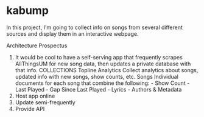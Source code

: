 # kabump

In this project, I'm going to collect info on songs from several different sources and display them in an interactive webpage.


Architecture Prospectus

1. It would be cool to have a self-serving app that frequently scrapes AllThingsUM for new song data, then updates a private database with that info. 
    COLLECTIONS
    Topline Analytics
        Collect analytics about songs, updated info with new songs, show counts, etc.
    Songs
        Individual documents for each song that combine the following: 
            - Show Count
            - Last Played
            - Gap Since Last Played
            - Lyrics
            - Authors & Metadata
2. Host app online
3. Update semi-frequently
4. Provide API
    
